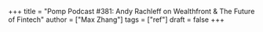 +++
title = "Pomp Podcast #381: Andy Rachleff on Wealthfront & The Future of Fintech"
author = ["Max Zhang"]
tags = ["ref"]
draft = false
+++
